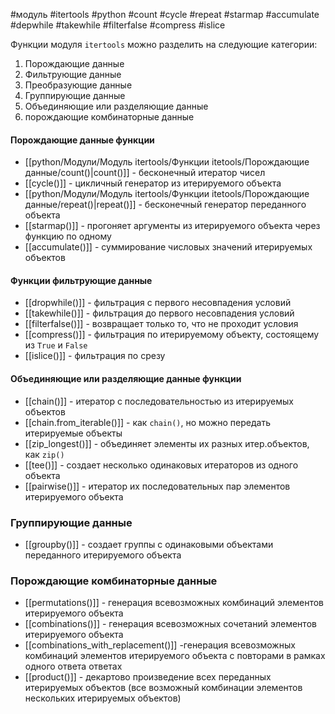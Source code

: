 #модуль #itertools #python #count #cycle #repeat #starmap #accumulate #depwhile #takewhile #filterfalse #compress #islice

Функции модуля `itertools` можно разделить на следующие категории:
1. Порождающие данные
2. Фильтрующие данные
3. Преобразующие данные
4. Группирующие данные
5. Объединяющие или разделяющие данные
6. порождающие комбинаторные данные

#### Порождающие данные функции
- [[python/Модули/Модуль itertools/Функции itetools/Порождающие данные/count()|count()]] - бесконечный итератор чисел
- [[cycle()]] - цикличный генератор из итерируемого объекта
- [[python/Модули/Модуль itertools/Функции itetools/Порождающие данные/repeat()|repeat()]] - бесконечный генератор переданного объекта
- [[starmap()]] - прогоняет аргументы из итерируемого объекта через функцию по одному
- [[accumulate()]] - суммирование числовых значений итерируемых объектов

#### Функции фильтрующие данные
- [[dropwhile()]] - фильтрация с первого несовпадения условий
- [[takewhile()]] - фильтрация до первого несовпадения условий
- [[filterfalse()]] - возвращает только то, что не проходит условия
- [[compress()]] - фильтрация по итерируемому объекту, состоящему из `True` и `False`
- [[islice()]] - фильтрация по срезу

#### Объединяющие или разделяющие данные функции
- [[chain()]] - итератор с последовательностью из итерируемых объектов
- [[chain.from_iterable()]] - как `chain()`, но можно передать итерируемые объекты
- [[zip_longest()]] - объединяет элементы их разных итер.объектов, как `zip()`
- [[tee()]] - создает несколько одинаковых итераторов из одного объекта
- [[pairwise()]] - итератор их последовательных пар элементов итерируемого объекта

### Группирующие данные
- [[groupby()]] - создает группы с одинаковыми объектами переданного итерируемого объекта

### Порождающие комбинаторные данные
- [[permutations()]] - генерация всевозможных комбинаций элементов итерируемого объекта
- [[combinations()]] - генерация всевозможных сочетаний элементов итерируемого объекта
- [[combinations_with_replacement()]] -генерация всевозможных комбинаций элементов итерируемого объекта с повторами в рамках одного ответа ответах
- [[product()]]  - декартово произведение всех переданных итерируемых объектов (все возможный комбинации элементов нескольких итерируемых объектов) 